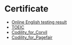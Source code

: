 # Certificate

- [Online English testing result](線上英文檢測.pdf)
- [TOEIC](toeic.jpg)
- [Codility_for_Corvil](Codility_for_Corvil.pdf)
- [Codility_for_Pagefair](Codility_for_Pagefair.pdf)
